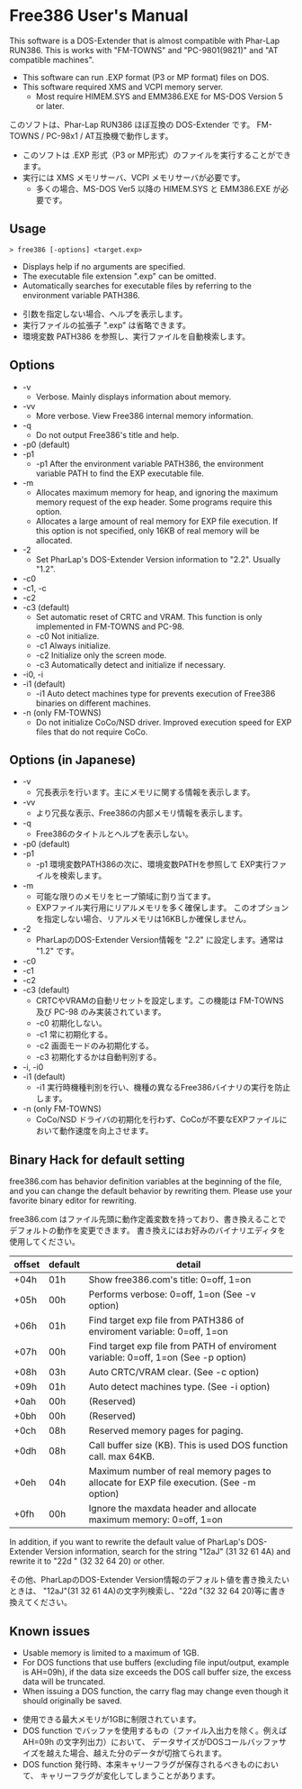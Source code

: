 # Free386 User's Manual

This software is a DOS-Extender that is almost compatible with Phar-Lap RUN386.
This is works with "FM-TOWNS" and "PC-9801(9821)" and "AT compatible machines".

* This software can run .EXP format (P3 or MP format) files on DOS.
* This software required XMS and VCPI memory server.
	* Most require HIMEM.SYS and EMM386.EXE for MS-DOS Version 5 or later.

このソフトは、Phar-Lap RUN386 ほぼ互換の DOS-Extender です。
FM-TOWNS / PC-98x1 / AT互換機で動作します。

- このソフトは .EXP 形式（P3 or MP形式）のファイルを実行することができます。
- 実行には XMS メモリサーバ、VCPI メモリサーバが必要です。
	- 多くの場合、MS-DOS Ver5 以降の HIMEM.SYS と EMM386.EXE が必要です。

## Usage

```
> free386 [-options] <target.exp>
```

* Displays help if no arguments are specified.
* The executable file extension ".exp" can be omitted.
* Automatically searches for executable files by referring to the environment variable PATH386.

- 引数を指定しない場合、ヘルプを表示します。
- 実行ファイルの拡張子 ".exp" は省略できます。
- 環境変数 PATH386 を参照し、実行ファイルを自動検索します。

## Options

* -v
	* Verbose. Mainly displays information about memory.
* -vv
	* More verbose. View Free386 internal memory information.
* -q
	* Do not output Free386's title and help.
* -p0 (default)
* -p1
	* -p1 After the environment variable PATH386, the environment variable PATH to find the EXP executable file.
* -m
	* Allocates maximum memory for heap, and ignoring the maximum memory request of the exp header.
	  Some programs require this option.
	* Allocates a large amount of real memory for EXP file execution.
	  If this option is not specified, only 16KB of real memory will be allocated.
* -2
	* Set PharLap's DOS-Extender Version information to "2.2". Usually "1.2".
* -c0
* -c1, -c
* -c2
* -c3 (default)
	* Set automatic reset of CRTC and VRAM. This function is only implemented in FM-TOWNS and PC-98.
	* -c0 Not initialize.
	* -c1 Always initialize.
	* -c2 Initialize only the screen mode.
	* -c3 Automatically detect and initialize if necessary.
* -i0, -i
* -i1 (default)
	* -i1 Auto detect machines type for prevents execution of Free386 binaries on different machines.
* -n (only FM-TOWNS)
	* Do not initialize CoCo/NSD driver. Improved execution speed for EXP files that do not require CoCo.

## Options (in Japanese)

* -v
	* 冗長表示を行います。主にメモリに関する情報を表示します。
* -vv
	* より冗長な表示、Free386の内部メモリ情報を表示します。
* -q
	* Free386のタイトルとヘルプを表示しない。
* -p0 (default)
* -p1
	* -p1 環境変数PATH386の次に、環境変数PATHを参照して EXP実行ファイルを検索します。
* -m
    * 可能な限りのメモリをヒープ領域に割り当てます。
	* EXPファイル実行用にリアルメモリを多く確保します。
	  このオプションを指定しない場合、リアルメモリは16KBしか確保しません。
* -2
	* PharLapのDOS-Extender Version情報を "2.2" に設定します。通常は "1.2" です。
* -c0
* -c1
* -c2
* -c3 (default)
	* CRTCやVRAMの自動リセットを設定します。この機能は FM-TOWNS 及び PC-98 のみ実装されています。
	* -c0 初期化しない。
	* -c1 常に初期化する。
	* -c2 画面モードのみ初期化する。
	* -c3 初期化するかは自動判別する。
* -i, -i0
* -i1 (default)
	* -i1 実行時機種判別を行い、機種の異なるFree386バイナリの実行を防止します。
* -n (only FM-TOWNS)
	* CoCo/NSD ドライバの初期化を行わず、CoCoが不要なEXPファイルにおいて動作速度を向上させます。

## Binary Hack for default setting

free386.com has behavior definition variables at the beginning of the file,
and you can change the default behavior by rewriting them.
Please use your favorite binary editor for rewriting.

free386.com はファイル先頭に動作定義変数を持っており、書き換えることでデフォルトの動作を変更できます。
書き換えにはお好みのバイナリエディタを使用してください。

|offset	|default| detail |
|------	| ----- | ------ |
| +04h	| 01h	| Show free386.com's title: 0=off, 1=on |
| +05h	| 00h	| Performs verbose: 0=off, 1=on (See -v option) |
| +06h	| 01h	| Find target exp file from PATH386 of enviroment variable: 0=off, 1=on |
| +07h	| 00h	| Find target exp file from PATH of enviroment variable: 0=off, 1=on (See -p option) |
| +08h	| 03h	| Auto CRTC/VRAM clear. (See -c option) |
| +09h	| 01h	| Auto detect machines type. (See -i option) |
| +0ah	| 00h	| (Reserved) |
| +0bh	| 00h	| (Reserved) |
| +0ch	| 08h	| Reserved memory pages for paging. |
| +0dh	| 08h	| Call buffer size (KB). This is used DOS function call. max 64KB. |
| +0eh	| 04h	| Maximum number of real memory pages to allocate for EXP file execution. (See -m option) |
| +0fh	| 00h	| Ignore the maxdata header and allocate maximum memory: 0=off, 1=on |

In addition, if you want to rewrite the default value of PharLap's DOS-Extender Version information,
search for the string "12aJ" (31 32 61 4A) and rewrite it to "22d " (32 32 64 20) or other.

その他、PharLapのDOS-Extender Version情報のデフォルト値を書き換えたいときは、
"12aJ"(31 32 61 4A)の文字列検索し、"22d "(32 32 64 20)等に書き換えてください。

## Known issues

* Usable memory is limited to a maximum of 1GB.
* For DOS functions that use buffers (excluding file input/output, example is AH=09h),
  if the data size exceeds the DOS call buffer size, the excess data will be truncated.
* When issuing a DOS function, the carry flag may change even though it should originally be saved.

- 使用できる最大メモリが1GBに制限されています。
- DOS function でバッファを使用するもの（ファイル入出力を除く。例えば AH=09h の文字列出力）において、
  データサイズがDOSコールバッファサイズを越えた場合、越えた分のデータが切捨てられます。
- DOS function 発行時、本来キャリーフラグが保存されるべきものにおいて、
  キャリーフラグが変化してしまうことがあります。

